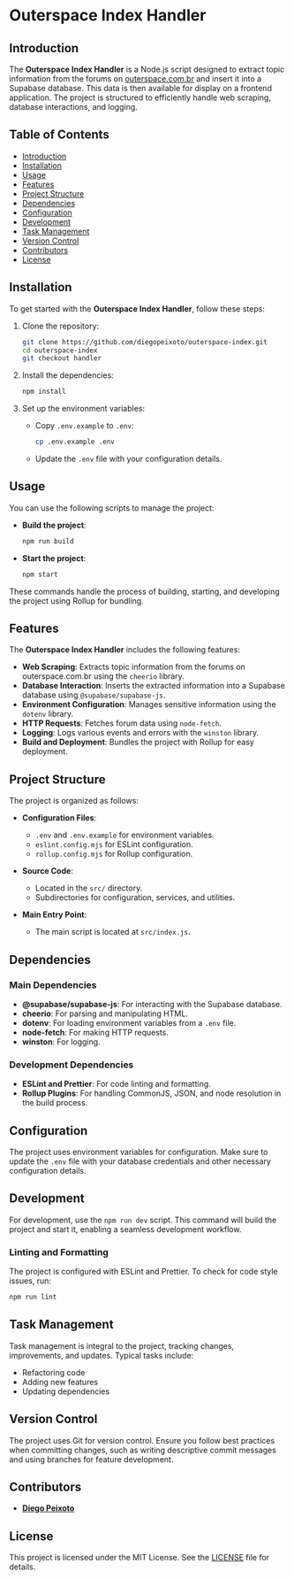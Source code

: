# Outerspace Index Handler

## Introduction

The **Outerspace Index Handler** is a Node.js script designed to extract topic information from the forums on [outerspace.com.br](https://www.outerspace.com.br) and insert it into a Supabase database. This data is then available for display on a frontend application. The project is structured to efficiently handle web scraping, database interactions, and logging.

## Table of Contents

- [Introduction](#introduction)
- [Installation](#installation)
- [Usage](#usage)
- [Features](#features)
- [Project Structure](#project-structure)
- [Dependencies](#dependencies)
- [Configuration](#configuration)
- [Development](#development)
- [Task Management](#task-management)
- [Version Control](#version-control)
- [Contributors](#contributors)
- [License](#license)

## Installation

To get started with the **Outerspace Index Handler**, follow these steps:

1. Clone the repository:

   ```sh
   git clone https://github.com/diegopeixoto/outerspace-index.git
   cd outerspace-index
   git checkout handler
   ```

2. Install the dependencies:

   ```sh
   npm install
   ```

3. Set up the environment variables:
   - Copy `.env.example` to `.env`:
     ```sh
     cp .env.example .env
     ```
   - Update the `.env` file with your configuration details.

## Usage

You can use the following scripts to manage the project:

- **Build the project**:

  ```sh
  npm run build
  ```

- **Start the project**:
  ```sh
  npm start
  ```

These commands handle the process of building, starting, and developing the project using Rollup for bundling.

## Features

The **Outerspace Index Handler** includes the following features:

- **Web Scraping**: Extracts topic information from the forums on outerspace.com.br using the `cheerio` library.
- **Database Interaction**: Inserts the extracted information into a Supabase database using `@supabase/supabase-js`.
- **Environment Configuration**: Manages sensitive information using the `dotenv` library.
- **HTTP Requests**: Fetches forum data using `node-fetch`.
- **Logging**: Logs various events and errors with the `winston` library.
- **Build and Deployment**: Bundles the project with Rollup for easy deployment.

## Project Structure

The project is organized as follows:

- **Configuration Files**:

  - `.env` and `.env.example` for environment variables.
  - `eslint.config.mjs` for ESLint configuration.
  - `rollup.config.mjs` for Rollup configuration.

- **Source Code**:

  - Located in the `src/` directory.
  - Subdirectories for configuration, services, and utilities.

- **Main Entry Point**:
  - The main script is located at `src/index.js`.

## Dependencies

### Main Dependencies

- **@supabase/supabase-js**: For interacting with the Supabase database.
- **cheerio**: For parsing and manipulating HTML.
- **dotenv**: For loading environment variables from a `.env` file.
- **node-fetch**: For making HTTP requests.
- **winston**: For logging.

### Development Dependencies

- **ESLint and Prettier**: For code linting and formatting.
- **Rollup Plugins**: For handling CommonJS, JSON, and node resolution in the build process.

## Configuration

The project uses environment variables for configuration. Make sure to update the `.env` file with your database credentials and other necessary configuration details.

## Development

For development, use the `npm run dev` script. This command will build the project and start it, enabling a seamless development workflow.

### Linting and Formatting

The project is configured with ESLint and Prettier. To check for code style issues, run:

```sh
npm run lint
```

## Task Management

Task management is integral to the project, tracking changes, improvements, and updates. Typical tasks include:

- Refactoring code
- Adding new features
- Updating dependencies

## Version Control

The project uses Git for version control. Ensure you follow best practices when committing changes, such as writing descriptive commit messages and using branches for feature development.

## Contributors

- [**Diego Peixoto**](https://github.com/diegopeixoto)

## License

This project is licensed under the MIT License. See the [LICENSE](LICENSE) file for details.
